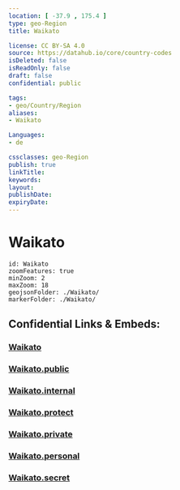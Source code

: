 ```yaml
---
location: [ -37.9 , 175.4 ] 
type: geo-Region
title: Waikato

license: CC BY-SA 4.0
source: https://datahub.io/core/country-codes
isDeleted: false
isReadOnly: false
draft: false
confidential: public

tags:
- geo/Country/Region
aliases:
- Waikato

Languages:
- de

cssclasses: geo-Region
publish: true
linkTitle: 
keywords: 
layout: 
publishDate: 
expiryDate: 
---
```


# Waikato

```leaflet
id: Waikato
zoomFeatures: true 
minZoom: 2 
maxZoom: 18
geojsonFolder: ./Waikato/
markerFolder: ./Waikato/
```


## Confidential Links & Embeds: 

### [Waikato](/_Standards/Earth/Continent/Australasia/New_Zealand/Regions~New_Zealand/Waikato.md) 

### [Waikato.public](/_public/Earth/Continent/Australasia/New_Zealand/Regions~New_Zealand/Waikato.public.md) 

### [Waikato.internal](/_internal/Earth/Continent/Australasia/New_Zealand/Regions~New_Zealand/Waikato.internal.md) 

### [Waikato.protect](/_protect/Earth/Continent/Australasia/New_Zealand/Regions~New_Zealand/Waikato.protect.md) 

### [Waikato.private](/_private/Earth/Continent/Australasia/New_Zealand/Regions~New_Zealand/Waikato.private.md) 

### [Waikato.personal](/_personal/Earth/Continent/Australasia/New_Zealand/Regions~New_Zealand/Waikato.personal.md) 

### [Waikato.secret](/_secret/Earth/Continent/Australasia/New_Zealand/Regions~New_Zealand/Waikato.secret.md)

